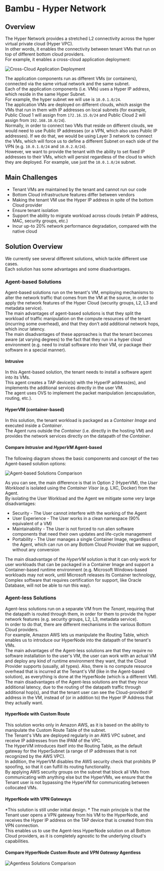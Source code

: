 # Bambu - Hyper Network
## Overview
The Hyper Network provides a stretched L2 connectivity across the hyper virtual private cloud (Hyper VPC).   
In other words, it enables the connectivity between tenant VMs that run on top of different bottom cloud providers.   
For example, it enables a cross-cloud application deployment:   

![Cross-Cloud Application Deployment](https://raw.githubusercontent.com/Hybrid-Cloud/hybrid_cloud/master/doc/source/hypernetwork/images/cross_cloud_application_deployment.png)   

The application components run as different VMs (or containers), connected via the same virtual network and the same subnet.  
Each of the application components (i.e. VMs) uses a Hyper IP address, which reside in the same Hyper Subnet.   
For example, the hyper subnet we will use is ``10.0.1.0/24``.  
The application VMs are deployed on different clouds, which assign the VMs that run in them with IP addresses on local subnets (for example, Public Cloud 1 will assign from ``172.16.15.0/24`` and Public Cloud 2 will assign from ``192.168.10.0/24``).  
Normally, in order to connect two VMs that reside on different clouds, we would need to use Public IP addresses (or a VPN, which also uses Public IP addresses).  If we do that, we would be using Layer 3 network to connect the VMs, which will force us to define a different Subnet on each side of the VPN (e.g. ``10.0.1.0/24`` and ``10.0.2.0/24``).  
However, we want to provide the tenant with the ability to set fixed IP addresses to their VMs, which will persist regardless of the cloud to which they are deployed.  For example, use just the ``10.0.1.0/24`` subnet.

## Main Challenges

* Tenant VMs are maintained by the tenant and cannot run our code
* Bottom Cloud infrastructure features differ between vendors
* Making the tenant VM use the Hyper IP address in spite of the bottom Cloud provider
* Ensure tenant isolation
* Support the ability to migrate workload across clouds (retain IP address, MAC, security groups, etc.)
* Incur up-to 20% network performance degradation, compared with the native cloud

## Solution Overview

We currently see several different solutions, which tackle different use cases.  
Each solution has some advantages and some disadvantages.

### Agent-based Solutions 

Agent-based solutions run on the tenant's VM, employing mechanisms to alter the network traffic that comes from the VM at the source, in order to apply the network features of the Hyper Cloud (security groups, L2, L3 and metadata service).   
The main advantages of agent-based solutions is that they split the workload of traffic manipulation on the compute resources of the tenant (incurring some overhead), and that they don't add additional network hops, which incur latency.   
The main disadvantages of these approaches is that the tenant becomes aware (at varying degrees) to the fact that they run in a hyper cloud environment (e.g. need to install software into their VM, or package their software in a special manner).

#### Intrusive

In this Agent-based solution, the tenant needs to install a software agent into its VMs.    
This agent creates a TAP device(s) with the HyperIP address(es), and implements the additional services directly in the user VM.  
The agent uses OVS to implement the packet manipulation (encapsulation, routing, etc.).  

#### HyperVM (container-based)

In this solution, the tenant workload is packaged as a *Container Image* and executed inside a *Container*.  
The Agent runs outside the *Container* (i.e. directly in the hosting VM) and provides the network services directly on the datapath of the *Container*.

#### Compare *Intrusive* and *HyperVM* Agent-based

The following diagram shows the basic components and concept of the two Agent-based solution options:

![Agent-based Solutions Comparison](https://raw.githubusercontent.com/Hybrid-Cloud/hybrid_cloud/master/doc/source/hypernetwork/images/agent-based_solutions_comparison.png)

As you can see, the main difference is that in Option 2 (HyperVM), the *User Workload* is isolated using the *Container Visor* (e.g. LXC, Docker) from the Agent.  
By isolating the User Workload and the Agent we mitigate some very large disadvantages:
* Security - The User cannot interfere with the working of the Agent
* User Experience - The User works in a clean namespace (90% equivalent of a VM)
* Maintainability - The User is not forced to run alien software components that need their own updates and life-cycle management
* Portability - The User manages a single Container Image, regardless of the Agent, which can run on any Bottom Cloud Provider that we support, without any conversion 

The main disadvantage of the *HyperVM* solution is that it can only work for user workloads that can be packaged in a Container Image and support a Container-based runtime environment (e.g. Microsoft Windows-based workloads may not work, until Microsoft releases its Container technology, Complex software that requires certification for support, like Oracle Database, will not be able to run this way).


### Agent-less Solutions

Agent-less solutions run on a separate VM from the *Tenant*, requiring that the datapath is routed through them, in order for them to provide the hyper network features (e.g. security groups, L2, L3, metadata service).  
In order to do that, there are different mechanisms in the various Bottom Cloud providers.  
For example, Amazon AWS lets us manipulate the Routing Table, which enables us to introduce our HyperNode into the datapath of the tenant's VMs.  
The main advantages of the Agent-less solutions are that they require no software installation to the user's VM, the user can work with an actual VM and deploy any kind of runtime environment they want, that the Cloud Provider supports (usually, all types).  Also, there is no compute resource overhead that is incurred at the Tenant's VM (like in the Agent-based solution), as everything is done at the HyperNode (which is a different VM).  
The main disadvantages of the Agent-less solutions are that they incur additional latency, due to the routing of the datapath traffic through additional hop(s), and that the tenant user can see the Cloud-provided IP address in the VM, instead of (or in addition to) the Hyper IP Address that they actually want.

#### HyperNode with Custom Route

This solution works only in Amazon AWS, as it is based on the ability to manipulate the Custom Route Table of the subnet.  
The Tenant's VMs are deployed regularly in an AWS VPC subnet, and receive IP addresses from the IPAM of the VPC.  
The HyperVM introduces itself into the Routing Table, as the default gateway for the HyperSubnet (a range of IP addresses that is not recognized by the AWS VPC).  
In addition, the HyperVM disables the AWS security check that prohibits IP spoofing, so that it can fulfill its routing functionality.  
By applying AWS security groups on the subnet that block all VMs from communicating with anything else but the HyperVMs, we ensure that the Tenant user is not bypassing the HyperVM for communicating between collocated VMs.  

#### HyperNode with VPN Gateways

*This solution is still under initial design.  *
The main principle is that the Tenant user opens a VPN gateway from his VM to the HyperNode, and receives the Hyper IP address on the TAP device that is created from this VPN connection.  
This enables us to use the Agent-less HyperNode solution on all Bottom Cloud providers, as it is completely agnostic to the underlying cloud's capabilities.

#### Compare HyperNode *Custom Route* and *VPN Gateway* Agentless

![Agentless Solutions Comparison](https://raw.githubusercontent.com/Hybrid-Cloud/hybrid_cloud/master/doc/source/hypernetwork/images/agent-less_solutions_comparison.png)



